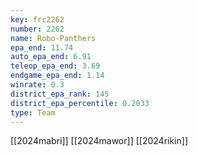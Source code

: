 ```yaml
---
key: frc2262
number: 2262
name: Robo-Panthers
epa_end: 11.74
auto_epa_end: 6.91
teleop_epa_end: 3.69
endgame_epa_end: 1.14
winrate: 0.3
district_epa_rank: 145
district_epa_percentile: 0.2033
type: Team
---
```

[[2024mabri]]
[[2024mawor]]
[[2024rikin]]

